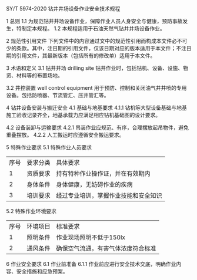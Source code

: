 SY/T 5974-2020 钻井井场设备作业安全技术规程

1 总则
1.1 为规范钻井井场设备作业，保障作业人员人身安全与健康，预防事故发生，特制定本规程。
1.2 本规程适用于石油天然气钻井井场设备作业。

2 规范性引用文件
下列文件中的内容通过文中的规范性引用而构成本文件必不可少的条款。其中，注日期的引用文件，仅该日期对应的版本适用于本文件；不注日期的引用文件，其最新版本（包括所有的修改单）适用于本文件。

3 术语和定义
3.1 钻井井场 drilling site
钻井作业时，包括钻机、设备、设施、物资、材料等的布置场地。

3.2 井控装置 well control equipment
用于预防、控制和关闭油气井井喷的专用设备。包括防喷器、节流管汇、压井管汇等。

4 钻井设备安装与搬迁安全
4.1 基础与地基要求
4.1.1 钻机等大型设备基础与地基施工验收记录齐全，地基承载力应满足相应钻机基础图的设计要求。

4.2 设备装卸与运输要求
4.2.1 吊装作业应规范、有序，合理摆放起吊物件，避免重叠摆放。
4.2.2 人工搬运时应遵循安全搬运要求。

5 特殊作业要求
5.1 特殊作业人员要求
<html><body><table>
<tr><td>序号</td><td>要求分类</td><td>具体要求</td></tr>
<tr><td>1</td><td>资质要求</td><td>持有特种作业操作证，并在有效期内</td></tr>
<tr><td>2</td><td>身体条件</td><td>身体健康，无妨碍作业的疾病</td></tr>
<tr><td>3</td><td>培训要求</td><td>经过专业培训，掌握作业技能和安全知识</td></tr>
</table></body></html>

5.2 特殊作业环境要求
<html><body><table><tr><td>序号</td><td>环境项目</td><td>标准要求</td></tr><tr><td>1</td><td>照明条件</td><td>作业现场照明不低于150lx</td></tr><tr><td>2</td><td>通风条件</td><td>确保空气流通，有害气体浓度符合标准</td></tr></table></body></html>

6 作业安全要求
6.1 作业前准备
6.1.1 作业前应进行安全技术交底，明确作业内容、安全措施和应急预案。

